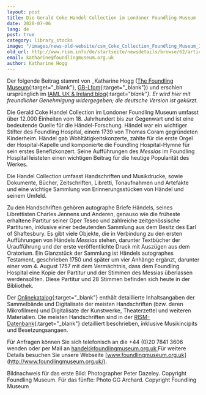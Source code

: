 ```yaml
---
layout: post
title: Die Gerald Coke Handel Collection im Londoner Foundling Museum
date: 2020-07-06
lang: de
post: true
category: library_stocks
image: "/images/news-old-website/csm_Coke_Collection_Foundling_Museum_1_Court_a3a0b537d2.jpg"
old_url: http://www.rism.info/de/startseite/newsdetails/browse/62/article/64/the-gerald-coke-handel-collection-at-the-foundling-museum.html
email: katharine@foundlingmuseum.org.uk
author: Katharine Hogg
---
```



Der folgende Beitrag stammt von _Katharine Hogg ([The Foundling Museum](http://www.foundlingmuseum.org.uk/){:target="_blank"}, [GB-Lfom](https://opac.rism.info/search?View=rism&siglum=GB-Lfom&Language=en){:target="_blank"}) und erschien ursprünglich im [IAML UK & Ireland blog](https://iamlukirl.wordpress.com/2020/05/07/the-gerald-coke-handel-collection-at-the-foundling-museum/){:target="_blank"}. Er wird hier mit freundlicher Genehmigung widergegeben; die deutsche Version ist gekürzt._

Die Gerald Coke Handel Collection im Londoner Foundling Museum umfasst über 12.000 Einheiten vom 18. Jahrhundert bis zur Gegenwart und ist eine bedeutende Quelle für die Händel-Forschung. Händel war ein wichtiger Stifter des Foundling Hospital, einem 1739 von Thomas Coram gegründeten Kinderheim. Händel gab Wohltätigkeitskonzerte, zahlte für die erste Orgel der Hospital-Kapelle und komponierte die Foundling Hospital-Hymne für sein erstes Benefizkonzert. Seine Aufführungen des _Messias_ im Foundling Hospital leisteten einen wichtigen Beitrag für die heutige Popularität des Werkes.

Die Handel Collection umfasst Handschriften und Musikdrucke, sowie Dokumente, Bücher, Zeitschriften, Libretti, Tonaufnahmen und Artefakte und eine wichtige Sammlung von Erinnerungsstücken von Händel und seinem Umfeld.

Zu den Handschriften gehören autographe Briefe Händels, seines Librettisten Charles Jennens und Anderen, genauso wie die früheste erhaltene Partitur seiner Oper Teseo und zahlreiche zeitgenössische Partituren, inklusive einer bedeutenden Sammlung aus dem Besitz des Earl of Shaftesbury. Es gibt viele Objekte, die in Verbindung zu den ersten Aufführungen von Händels _Messias_ stehen, darunter Textbücher der Uraufführung und der erste veröffentlichte Druck mit Auszügen aus dem Oratorium. Ein Glanzstück der Sammlung ist Händels autographes Testament, geschrieben 1750 und später um vier Anhänge ergänzt, darunter einer vom 4. August 1757 mit dem Vermächtnis, dass dem Foundling Hospital eine Kopie der Partitur und der Stimmen des Messias überlassen werdensollten. Diese Partitur und 28 Stimmen befinden sich heute in der Bibliothek.

Der [Onlinekatalog](https://foundling.soutron.net/Portal/){:target="_blank"} enthält detaillierte Inhaltsangaben der Sammelbände und Digitalisate der meisten Handschriften (bzw. deren Mikrofilmen) und Digitalisate der Kunstwerke, Theaterzettel und weiteren Materialien. Die meisten Handschriften sind in der [RISM-Datenbank](https://opac.rism.info/){:target="_blank"} detailliert beschrieben, inklusive Musikincipits und Besetzungsangaen.

Für Anfragen können Sie sich telefonisch an die +44 (0)20 7841 3606 wenden oder per Mail an [handel@foundlingmuseum.org.uk
](mailto:handel@foundlingmuseum.org.uk)Für weitere Details besuchen Sie unsere Webseite [www.foundlingmuseum.org.uk](http://www.foundlingmuseum.org.uk/).



Bildnachweis für das erste Bild: Photographer Peter Dazeley. Copyright Foundling Museum. Für das fünfte: Photo GG Archard. Copyright Foundling Museum


